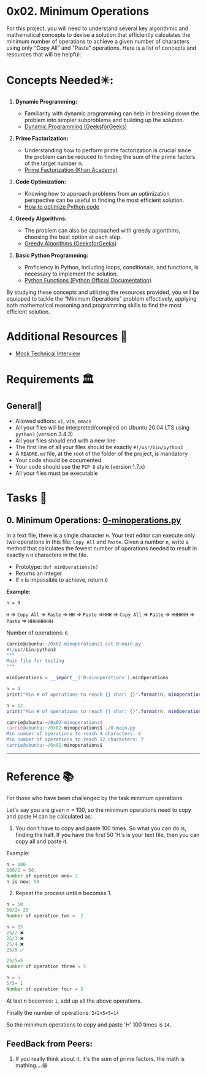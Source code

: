 # 0x02. Minimum Operations
For this project, you will need to understand several key algorithmic and mathematical concepts to devise a solution that efficiently calculates the minimum number of operations to achieve a given number of characters using only “Copy All” and “Paste” operations. Here is a list of concepts and resources that will be helpful:

# Concepts Needed✴️:
1. **Dynamic Programming:**
    * Familiarity with dynamic programming can help in breaking down the problem into simpler subproblems and building up the solution.
    * [Dynamic Programming (GeeksforGeeks)](https://www.geeksforgeeks.org/dynamic-programming/)

2. **Prime Factorization:**
    * Understanding how to perform prime factorization is crucial since the problem can be reduced to finding the sum of the prime factors of the target number n.
    * [Prime Factorization (Khan Academy)](https://www.khanacademy.org/math/pre-algebra/pre-algebra-factors-multiples/pre-algebra-prime-factorization-prealg/v/prime-factorization)

3. **Code Optimization:**
    * Knowing how to approach problems from an optimization perspective can be useful in finding the most efficient solution.
    * [How to optimize Python code](https://stackify.com/how-to-optimize-python-code/)

4. **Greedy Algorithms:**
    * The problem can also be approached with greedy algorithms, choosing the best option at each step.
    * [Greedy Algorithms (GeeksforGeeks)](https://www.geeksforgeeks.org/greedy-algorithms/)

5. **Basic Python Programming:**
    * Proficiency in Python, including loops, conditionals, and functions, is necessary to implement the solution.
    * [Python Functions (Python Official Documentation)](https://docs.python.org/3/tutorial/controlflow.html#defining-functions)

By studying these concepts and utilizing the resources provided, you will be equipped to tackle the “Minimum Operations” problem effectively, applying both mathematical reasoning and programming skills to find the most efficient solution.

# Additional Resources 🧰
* [Mock Technical Interview](https://www.youtube.com/watch?v=h4i4kjwncoU)


# Requirements 🏛️
## General🧵
* Allowed editors: `vi`, `vim`, `emacs`
* All your files will be interpreted/compiled on Ubuntu 20.04 LTS using `python3` (version 3.4.3)
* All your files should end with a new line
* The first line of all your files should be exactly `#!/usr/bin/python3`
* A `README.md` file, at the root of the folder of the project, is mandatory
* Your code should be documented
* Your code should use the `PEP 8` style (version 1.7.x)
* All your files must be executable

# Tasks 📃
## 0. Minimum Operations: [0-minoperations.py](0-minoperations.py)
In a text file, there is a single character `H`. Your text editor can execute only two operations in this file: `Copy All` and `Paste`. Given a number `n`, write a method that calculates the fewest number of operations needed to result in exactly `n` `H` characters in the file.

* Prototype: `def minOperations(n)`
* Returns an integer
* If `n` is impossible to achieve, return `0`

**Example:**

`n = 9`

`H` => `Copy All` => `Paste` => `HH` => `Paste` =>`HHH` => `Copy All` => `Paste` => `HHHHHH` => `Paste` => `HHHHHHHHH`

Number of operations: `6`
```groovy
carrie@ubuntu:~/0x02-minoperations$ cat 0-main.py
#!/usr/bin/python3
"""
Main file for testing
"""

minOperations = __import__('0-minoperations').minOperations

n = 4
print("Min # of operations to reach {} char: {}".format(n, minOperations(n)))

n = 12
print("Min # of operations to reach {} char: {}".format(n, minOperations(n)))

carrie@ubuntu:~/0x02-minoperations$
carrie@ubuntu:~/0x02-minoperations$ ./0-main.py
Min number of operations to reach 4 characters: 4
Min number of operations to reach 12 characters: 7
carrie@ubuntu:~/0x02-minoperations$
```

---

# Reference 📚
For those who have been challenged by the task minimum operations.

Let's say you are given n = 100, so the minimum operations need to copy and paste H can be calculated as:

1) You don't have to copy and paste 100 times. So what you can do is, finding the half.  If you have the first 50 'H's is your text file, then you can copy all and paste it.

Example:
```groovy
n = 100
100/2 = 50. 
Number of operation one= 2
n is now: 50
````

2) Repeat the process until n becomes 1.
```groovy
n = 50
50/2= 25
Number of operation two =  2

n = 25
25/2 ❌
25/3 ❌
25/4 ❌
25/5 ✅

25/5=5
Number of operation three = 5

n = 5
5/5= 1
Number of operation four = 5
```

At last n becomes: `1`, add up all the above operations.

Finally the number of operations: `2+2+5+5=14`

So the minimum operations to copy and paste 'H' 100 times is `14`.

## FeedBack from Peers:
1. If you really think about it, it's the sum of prime factors, the math is mathing....😆


